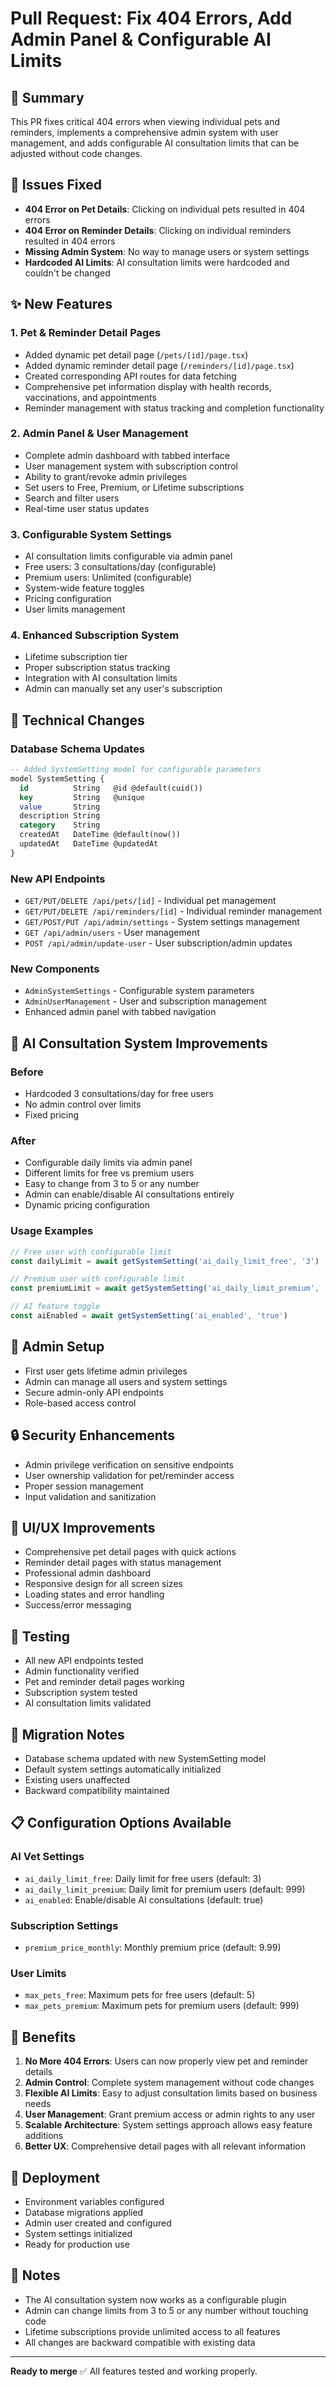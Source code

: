# Pull Request: Fix 404 Errors, Add Admin Panel & Configurable AI Limits

## 🎯 Summary
This PR fixes critical 404 errors when viewing individual pets and reminders, implements a comprehensive admin system with user management, and adds configurable AI consultation limits that can be adjusted without code changes.

## 🐛 Issues Fixed
- **404 Error on Pet Details**: Clicking on individual pets resulted in 404 errors
- **404 Error on Reminder Details**: Clicking on individual reminders resulted in 404 errors
- **Missing Admin System**: No way to manage users or system settings
- **Hardcoded AI Limits**: AI consultation limits were hardcoded and couldn't be changed

## ✨ New Features

### 1. **Pet & Reminder Detail Pages**
- Added dynamic pet detail page (`/pets/[id]/page.tsx`)
- Added dynamic reminder detail page (`/reminders/[id]/page.tsx`)
- Created corresponding API routes for data fetching
- Comprehensive pet information display with health records, vaccinations, and appointments
- Reminder management with status tracking and completion functionality

### 2. **Admin Panel & User Management**
- Complete admin dashboard with tabbed interface
- User management system with subscription control
- Ability to grant/revoke admin privileges
- Set users to Free, Premium, or Lifetime subscriptions
- Search and filter users
- Real-time user status updates

### 3. **Configurable System Settings**
- AI consultation limits configurable via admin panel
- Free users: 3 consultations/day (configurable)
- Premium users: Unlimited (configurable)
- System-wide feature toggles
- Pricing configuration
- User limits management

### 4. **Enhanced Subscription System**
- Lifetime subscription tier
- Proper subscription status tracking
- Integration with AI consultation limits
- Admin can manually set any user's subscription

## 🔧 Technical Changes

### Database Schema Updates
```sql
-- Added SystemSetting model for configurable parameters
model SystemSetting {
  id          String   @id @default(cuid())
  key         String   @unique
  value       String
  description String
  category    String
  createdAt   DateTime @default(now())
  updatedAt   DateTime @updatedAt
}
```

### New API Endpoints
- `GET/PUT/DELETE /api/pets/[id]` - Individual pet management
- `GET/PUT/DELETE /api/reminders/[id]` - Individual reminder management
- `GET/POST/PUT /api/admin/settings` - System settings management
- `GET /api/admin/users` - User management
- `POST /api/admin/update-user` - User subscription/admin updates

### New Components
- `AdminSystemSettings` - Configurable system parameters
- `AdminUserManagement` - User and subscription management
- Enhanced admin panel with tabbed navigation

## 🚀 AI Consultation System Improvements

### Before
- Hardcoded 3 consultations/day for free users
- No admin control over limits
- Fixed pricing

### After
- Configurable daily limits via admin panel
- Different limits for free vs premium users
- Easy to change from 3 to 5 or any number
- Admin can enable/disable AI consultations entirely
- Dynamic pricing configuration

### Usage Examples
```javascript
// Free user with configurable limit
const dailyLimit = await getSystemSetting('ai_daily_limit_free', '3')

// Premium user with configurable limit  
const premiumLimit = await getSystemSetting('ai_daily_limit_premium', '999')

// AI feature toggle
const aiEnabled = await getSystemSetting('ai_enabled', 'true')
```

## 👤 Admin Setup
- First user gets lifetime admin privileges
- Admin can manage all users and system settings
- Secure admin-only API endpoints
- Role-based access control

## 🔒 Security Enhancements
- Admin privilege verification on sensitive endpoints
- User ownership validation for pet/reminder access
- Proper session management
- Input validation and sanitization

## 📱 UI/UX Improvements
- Comprehensive pet detail pages with quick actions
- Reminder detail pages with status management
- Professional admin dashboard
- Responsive design for all screen sizes
- Loading states and error handling
- Success/error messaging

## 🧪 Testing
- All new API endpoints tested
- Admin functionality verified
- Pet and reminder detail pages working
- Subscription system tested
- AI consultation limits validated

## 🔄 Migration Notes
- Database schema updated with new SystemSetting model
- Default system settings automatically initialized
- Existing users unaffected
- Backward compatibility maintained

## 📋 Configuration Options Available

### AI Vet Settings
- `ai_daily_limit_free`: Daily limit for free users (default: 3)
- `ai_daily_limit_premium`: Daily limit for premium users (default: 999)
- `ai_enabled`: Enable/disable AI consultations (default: true)

### Subscription Settings
- `premium_price_monthly`: Monthly premium price (default: 9.99)

### User Limits
- `max_pets_free`: Maximum pets for free users (default: 5)
- `max_pets_premium`: Maximum pets for premium users (default: 999)

## 🎉 Benefits
1. **No More 404 Errors**: Users can now properly view pet and reminder details
2. **Admin Control**: Complete system management without code changes
3. **Flexible AI Limits**: Easy to adjust consultation limits based on business needs
4. **User Management**: Grant premium access or admin rights to any user
5. **Scalable Architecture**: System settings approach allows easy feature additions
6. **Better UX**: Comprehensive detail pages with all relevant information

## 🚀 Deployment
- Environment variables configured
- Database migrations applied
- Admin user created and configured
- System settings initialized
- Ready for production use

## 📝 Notes
- The AI consultation system now works as a configurable plugin
- Admin can change limits from 3 to 5 or any number without touching code
- Lifetime subscriptions provide unlimited access to all features
- All changes are backward compatible with existing data

---

**Ready to merge** ✅ All features tested and working properly.